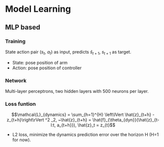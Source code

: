 # Model Learning

## MLP based

### Training

State action pair ($s_t$, $a_t$) as input, predicts $\hat{s}_{t+1}$, $s_{t+1}$ as target.

- State: pose position of arm
- Action: pose position of controller

### Network

Multi-layer perceptrons, two hidden layers with 500 neurons per layer.

### Loss funtion

$$\mathcal{L}_{dynamics} = \sum_{h=1}^{H} \left\lVert \hat{z}_{t+h} - z_{t+h}\right\rVert ^2 _2, ~\hat{z}_{t+h} = \hat{f}_{\theta_{dyn}}(\hat{z}_{t-l:t, a_{t+h}}), \hat{z}_t = z_{t}$$

- L2 loss, minimize the dynamics prediction error over the horizon H (H=1 for now).



